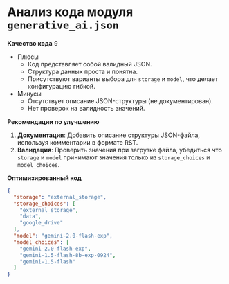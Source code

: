 # Анализ кода модуля `generative_ai.json`

**Качество кода**
9
- Плюсы
    - Код представляет собой валидный JSON.
    - Структура данных проста и понятна.
    - Присутствуют варианты выбора для `storage` и `model`, что делает конфигурацию гибкой.
- Минусы
    - Отсутствует описание JSON-структуры (не документирован).
    - Нет проверок на валидность значений.

**Рекомендации по улучшению**

1. **Документация**: Добавить описание структуры JSON-файла, используя комментарии в формате RST.
2. **Валидация**: Проверить значения при загрузке файла, убедиться что `storage` и `model` принимают значения только из `storage_choices` и `model_choices`.

**Оптимизированный код**
```json
{
  "storage": "external_storage",
  "storage_choices": [
    "external_storage",
    "data",
    "google_drive"
  ],
  "model": "gemini-2.0-flash-exp",
  "model_choices": [
    "gemini-2.0-flash-exp",
    "gemini-1.5-flash-8b-exp-0924",
    "gemini-1.5-flash"
  ]
}
```